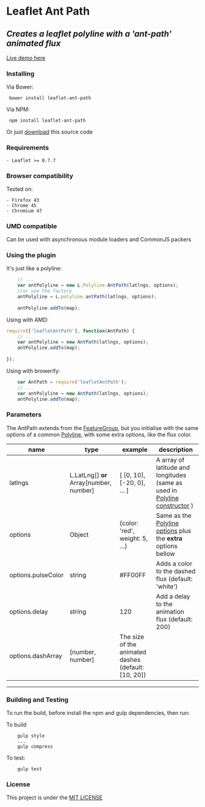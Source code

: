 # Leaflet Ant Path
## *Creates a leaflet polyline with a 'ant-path' animated flux*
[Live demo here](http://rubenspgcavalcante.github.io/leaflet-ant-path)

### Installing

Via Bower:
```
 bower install leaflet-ant-path
```

Via NPM:
```
 npm install leaflet-ant-path
```

Or just [download](https://github.com/rubenspgcavalcante/leaflet-ant-path/archive/master.zip) this source code


### Requirements
    
    - Leaflet >= 0.7.7
    
### Browser compatibility
Tested on:

    - Firefox 43
    - Chrome 45
    - Chromium 47

### UMD compatible
Can be used with asynchronous module loaders and CommonJS packers
    
### Using the plugin
It's just like a polyline:  

``` javascript
    // ...
    var antPolyline = new L.Polyline.AntPath(latlngs, options);
    //or use the factory
    antPolyline = L.polyline.antPath(latlngs, options);
    
    antPolyline.addTo(map);
```

Using with AMD:  

``` javascript
require(['leafletAntPath'], function(AntPath) {
    // ...
    var antPolyline = new AntPath(latlngs, options);
    antPolyline.addTo(map);
    
});
```

Using with browerify:  

``` javascript
    var AntPath = require('leafletAntPath');
    // ...
    var antPolyline = new AntPath(latlngs, options);
    antPolyline.addTo(map);
```

### Parameters
The AntPath extends from the [FeatureGroup](http://leafletjs.com/reference.html#featuregroup), but you initialise with
the same options of a common [Polyline]((http://leafletjs.com/reference.html#polyline)), with some extra options, like the flux color.  

| name | type | example | description |
|------|------|---------| ------------|
|latlngs| L.LatLng[] **or** Array\[number, number\]  | \[ \[0, 10\], \[-20, 0\], ... \] | A array of latitude and longitudes (same as used in [Polyline constructor](http://leafletjs.com/reference.html#polyline) )
|options| Object  | {color: 'red', weight: 5, ...}  | Same as the [Polyline options](http://leafletjs.com/reference.html#polyline-options) plus the **extra** options bellow
|options.pulseColor| string | #FF00FF | Adds a color to the dashed flux (default: 'white')
|options.delay | string | 120 | Add a delay to the animation flux (default: 200)
|options.dashArray| [number, number] | The size of the animated dashes (default: [10, 20])

---

### Building and Testing
To run the build, before install the npm and gulp dependencies, then run:

To build
```
    gulp style
    ...
    gulp compress
```

To test:
```
    gulp test
```

### License

This project is under the [MIT LICENSE](http://opensource.org/licenses/MIT)